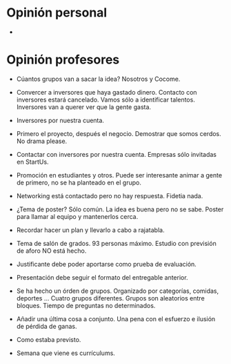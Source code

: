 # Opinión personal
- 

# Opinión profesores
- Cúantos grupos van a sacar la idea? Nosotros y Cocome.
- Convercer a inversores que haya gastado dinero. Contacto con inversores estará cancelado. Vamos sólo a identificar talentos. Inversores van a querer ver que la gente gasta.
- Inversores por nuestra cuenta.
- Primero el proyecto, después el negocio. Demostrar que somos cerdos. No drama please. 
- Contactar con inversores por nuestra cuenta. Empresas sólo invitadas en StartUs.
- Promoción en estudiantes y otros. Puede ser interesante animar a gente de primero, no se ha planteado en el grupo.
- Networking está contactado pero no hay respuesta. Fidetia nada.
- ¿Tema de poster? Sólo común. La idea es buena pero no se sabe. Poster para llamar al equipo y mantenerlos cerca. 
- Recordar hacer un plan y llevarlo a cabo a rajatabla.
- Tema de salón de grados. 93 personas máximo. Estudio con previsión de aforo NO está hecho. 
- Justificante debe poder aportarse como prueba de evaluación.

- Presentación debe seguir el formato del entregable anterior.
- Se ha hecho un órden de grupos. Organizado por categorías, comidas, deportes ... 
Cuatro grupos diferentes. Grupos son aleatorios entre bloques. Tiempo de preguntas no determinados. 
- Añadir una última cosa a conjunto. Una pena con el esfuerzo e ilusión de pérdida de ganas. 
- Como estaba previsto.

- Semana que viene es currículums. 